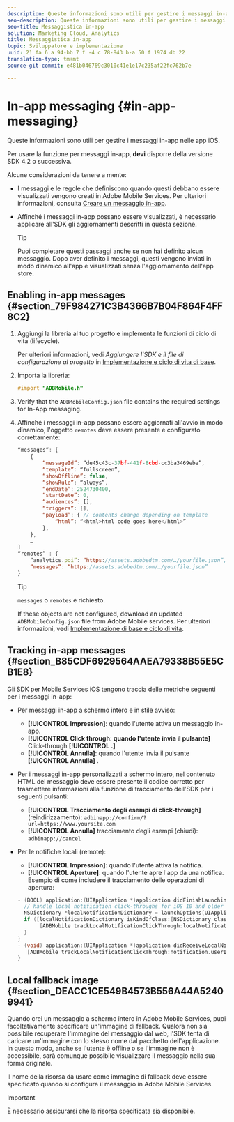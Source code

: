 ```yaml
---
description: Queste informazioni sono utili per gestire i messaggi in-app nelle app iOS.
seo-description: Queste informazioni sono utili per gestire i messaggi in-app nelle app iOS.
seo-title: Messaggistica in-app
solution: Marketing Cloud, Analytics
title: Messaggistica in-app
topic: Sviluppatore e implementazione
uuid: 21 fa 6 a 94-bb 7 f -4 c 78-843 b-a 50 f 1974 db 22
translation-type: tm+mt
source-git-commit: e481b046769c3010c41e1e17c235af22fc762b7e

---
```



# In-app messaging {#in-app-messaging}

Queste informazioni sono utili per gestire i messaggi in-app nelle app iOS.

Per usare la funzione per messaggi in-app, **devi** disporre della versione SDK 4.2 o successiva.

Alcune considerazioni da tenere a mente:

* I messaggi e le regole che definiscono quando questi debbano essere visualizzati vengono creati in Adobe Mobile Services. Per ulteriori informazioni, consulta [Creare un messaggio in-app](/help/using/in-app-messaging/t-in-app-message/t-in-app-message.md).
* Affinché i messaggi in-app possano essere visualizzati, è necessario applicare all'SDK gli aggiornamenti descritti in questa sezione.

   >[!TIP]
   >
   >Puoi completare questi passaggi anche se non hai definito alcun messaggio. Dopo aver definito i messaggi, questi vengono inviati in modo dinamico all'app e visualizzati senza l'aggiornamento dell'app store.

## Enabling in-app messages {#section_79F984271C3B4366B7B04F864F4FF8C2}

1. Aggiungi la libreria al tuo progetto e implementa le funzioni di ciclo di vita (lifecycle).

   Per ulteriori informazioni, vedi *Aggiungere l'SDK e il file di configurazione al progetto* in [Implementazione e ciclo di vita di base](/help/ios/getting-started/requirements.md).

1. Importa la libreria:

   ```objective-c
   #import "ADBMobile.h"
   ```

1. Verify that the `ADBMobileConfig.json` file contains the required settings for In-App messaging.
1. Affinché i messaggi in-app possano essere aggiornati all'avvio in modo dinamico, l'oggetto `remotes` deve essere presente e configurato correttamente:

   ```js
   “messages”: [ 
       { 
           “messageId”: “de45c43c-37bf-441f-8cbd-cc3ba3469ebe”, 
           “template”: “fullscreen”, 
           “showOffline”: false, 
           “showRule”: “always”, 
           “endDate”: 2524730400, 
           “startDate”: 0, 
           “audiences”: [], 
           “triggers”: [], 
           “payload”: { // contents change depending on template 
               “html”: “<html>html code goes here</html>” 
           }, 
       }, 
       … 
   ] 
   “remotes” : { 
       “analytics.poi”: “https://assets.adobedtm.com/…/yourfile.json”, 
       “messages”: “https://assets.adobedtm.com/…/yourfile.json” 
   }
   ```

   >[!TIP]
   >
   >`messages` o `remotes` è richiesto.

   If these objects are not configured, download an updated `ADBMobileConfig.json` file from Adobe Mobile services. Per ulteriori informazioni, vedi [Implementazione di base e ciclo di vita](/help/ios/getting-started/requirements.md).

## Tracking in-app messages {#section_B85CDF6929564AAEA79338B55E5CB1E8}

Gli SDK per Mobile Services iOS tengono traccia delle metriche seguenti per i messaggi in-app:

* Per messaggi in-app a schermo intero e in stile avviso:

   * **[!UICONTROL Impression]**: quando l'utente attiva un messaggio in-app.
   * **[!UICONTROL Click through: quando l'utente invia il pulsante]** Click-through **[!UICONTROL .]**
   * **[!UICONTROL Annulla]**: quando l'utente invia il pulsante **[!UICONTROL Annulla]** .

* Per i messaggi in-app personalizzati a schermo intero, nel contenuto HTML del messaggio deve essere presente il codice corretto per trasmettere informazioni alla funzione di tracciamento dell'SDK per i seguenti pulsanti:

   * **[!UICONTROL Tracciamento degli esempi di click-through]** (reindirizzamento): `adbinapp://confirm/?url=https://www.yoursite.com`
   * **[!UICONTROL Annulla]** tracciamento degli esempi (chiudi): `adbinapp://cancel`

* Per le notifiche locali (remote):

   * **[!UICONTROL Impression]**: quando l'utente attiva la notifica.
   * **[!UICONTROL Aperture]**: quando l'utente apre l'app da una notifica.
   Esempio di come includere il tracciamento delle operazioni di apertura:

   ```objective-c
   - (BOOL) application:(UIApplication *)application didFinishLaunchingWithOptions:(NSDictionary *)launchOptions { 
     // handle local notification click-throughs for iOS 10 and older 
     NSDictionary *localNotificationDictionary = launchOptions[UIApplicationLaunchOptionsLocalNotificationKey]; 
     if ([localNotificationDictionary isKindOfClass:[NSDictionary class]]) { 
          [ADBMobile trackLocalNotificationClickThrough:localNotificationDictionary]; 
     } 
   } 
   - (void) application:(UIApplication *)application didReceiveLocalNotification:(UILocalNotification *)notification { 
      [ADBMobile trackLocalNotificationClickThrough:notification.userInfo]; 
   }
   ```

## Local fallback image {#section_DEACC1CE549B4573B556A44A52409941}

Quando crei un messaggio a schermo intero in Adobe Mobile Services, puoi facoltativamente specificare un'immagine di fallback. Qualora non sia possibile recuperare l'immagine del messaggio dal web, l'SDK tenta di caricare un'immagine con lo stesso nome dal pacchetto dell'applicazione. In questo modo, anche se l'utente è offline o se l'immagine non è accessibile, sarà comunque possibile visualizzare il messaggio nella sua forma originale.

Il nome della risorsa da usare come immagine di fallback deve essere specificato quando si configura il messaggio in Adobe Mobile Services.

>[!IMPORTANT]
>
>È necessario assicurarsi che la risorsa specificata sia disponibile.


